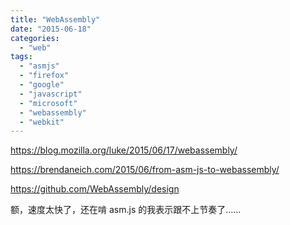 ```yaml
---
title: "WebAssembly"
date: "2015-06-18"
categories: 
  - "web"
tags: 
  - "asmjs"
  - "firefox"
  - "google"
  - "javascript"
  - "microsoft"
  - "webassembly"
  - "webkit"
---
```


https://blog.mozilla.org/luke/2015/06/17/webassembly/

https://brendaneich.com/2015/06/from-asm-js-to-webassembly/

https://github.com/WebAssembly/design

额，速度太快了，还在啃 asm.js 的我表示跟不上节奏了……
